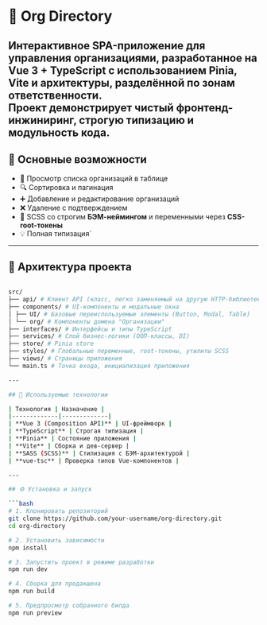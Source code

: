 # 📘 Org Directory

Интерактивное **SPA-приложение для управления организациями**, разработанное на **Vue 3 + TypeScript** с использованием **Pinia**, **Vite** и архитектуры, разделённой по зонам ответственности.  
Проект демонстрирует чистый фронтенд-инжиниринг, строгую типизацию и модульность кода.
---

## 🚀 Основные возможности

- 📄 Просмотр списка организаций в таблице  
- 🔍 Сортировка и пагинация  
- ➕ Добавление и редактирование организаций  
- ❌ Удаление с подтверждением  
- 🎨 SCSS со строгим **БЭМ-неймингом** и переменными через **CSS-root-токены**  
- 💡 Полная типизация`

---

## 🧠 Архитектура проекта

```bash

src/
├── api/ # Клиент API (класс, легко заменяемый на другую HTTP-библиотеку)
├── components/ # UI-компоненты и модальные окна
│ ├── UI/ # Базовые переиспользуемые элементы (Button, Modal, Table)
│ └── org/ # Компоненты домена "Организации"
├── interfaces/ # Интерфейсы и типы TypeScript
├── services/ # Слой бизнес-логики (ООП-классы, DI)
├── store/ # Pinia store
├── styles/ # Глобальные переменные, root-токены, утилиты SCSS
├── views/ # Страницы приложения
└── main.ts # Точка входа, инициализация приложения

---

## 🧩 Используемые технологии

| Технология | Назначение |
|-------------|-------------|
| **Vue 3 (Composition API)** | UI-фреймворк |
| **TypeScript** | Строгая типизация |
| **Pinia** | Состояние приложения |
| **Vite** | Сборка и дев-сервер |
| **SASS (SCSS)** | Стилизация с БЭМ-архитектурой |
| **vue-tsc** | Проверка типов Vue-компонентов |

---

## ⚙️ Установка и запуск

```bash
# 1. Клонировать репозиторий
git clone https://github.com/your-username/org-directory.git
cd org-directory

# 2. Установить зависимости
npm install

# 3. Запустить проект в режиме разработки
npm run dev

# 4. Сборка для продакшена
npm run build

# 5. Предпросмотр собранного билда
npm run preview
